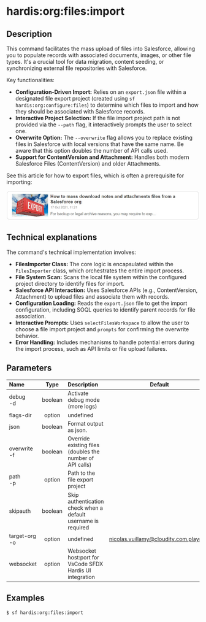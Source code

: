<!-- This file has been generated with command 'sf hardis:doc:plugin:generate'. Please do not update it manually or it may be overwritten -->
# hardis:org:files:import

## Description


This command facilitates the mass upload of files into Salesforce, allowing you to populate records with associated documents, images, or other file types. It's a crucial tool for data migration, content seeding, or synchronizing external file repositories with Salesforce.

Key functionalities:

- **Configuration-Driven Import:** Relies on an `export.json` file within a designated file export project (created using `sf hardis:org:configure:files`) to determine which files to import and how they should be associated with Salesforce records.
- **Interactive Project Selection:** If the file import project path is not provided via the `--path` flag, it interactively prompts the user to select one.
- **Overwrite Option:** The `--overwrite` flag allows you to replace existing files in Salesforce with local versions that have the same name. Be aware that this option doubles the number of API calls used.
- **Support for ContentVersion and Attachment:** Handles both modern Salesforce Files (ContentVersion) and older Attachments.

See this article for how to export files, which is often a prerequisite for importing:

[![How to mass download notes and attachments files from a Salesforce org](https://github.com/hardisgroupcom/sfdx-hardis/raw/main/docs/assets/images/article-mass-download.jpg)](https://nicolas.vuillamy.fr/how-to-mass-download-notes-and-attachments-files-from-a-salesforce-org-83a028824afd)

## Technical explanations

The command's technical implementation involves:

- **FilesImporter Class:** The core logic is encapsulated within the `FilesImporter` class, which orchestrates the entire import process.
- **File System Scan:** Scans the local file system within the configured project directory to identify files for import.
- **Salesforce API Interaction:** Uses Salesforce APIs (e.g., ContentVersion, Attachment) to upload files and associate them with records.
- **Configuration Loading:** Reads the `export.json` file to get the import configuration, including SOQL queries to identify parent records for file association.
- **Interactive Prompts:** Uses `selectFilesWorkspace` to allow the user to choose a file import project and `prompts` for confirming the overwrite behavior.
- **Error Handling:** Includes mechanisms to handle potential errors during the import process, such as API limits or file upload failures.


## Parameters

| Name              |  Type   | Description                                                   |                Default                 | Required | Options |
|:------------------|:-------:|:--------------------------------------------------------------|:--------------------------------------:|:--------:|:-------:|
| debug<br/>-d      | boolean | Activate debug mode (more logs)                               |                                        |          |         |
| flags-dir         | option  | undefined                                                     |                                        |          |         |
| json              | boolean | Format output as json.                                        |                                        |          |         |
| overwrite<br/>-f  | boolean | Override existing files (doubles the number of API calls)     |                                        |          |         |
| path<br/>-p       | option  | Path to the file export project                               |                                        |          |         |
| skipauth          | boolean | Skip authentication check when a default username is required |                                        |          |         |
| target-org<br/>-o | option  | undefined                                                     | nicolas.vuillamy@cloudity.com.playnico |          |         |
| websocket         | option  | Websocket host:port for VsCode SFDX Hardis UI integration     |                                        |          |         |

## Examples

```shell
$ sf hardis:org:files:import
```


